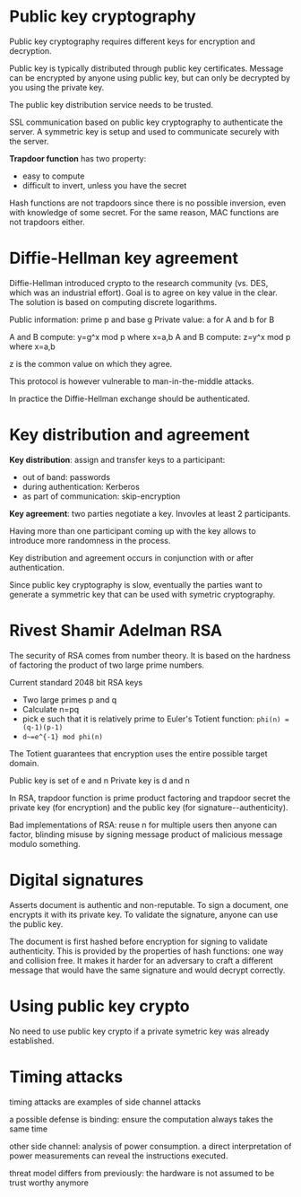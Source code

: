 # Public key cryptography

Public key cryptography requires different keys for encryption and decryption. 

Public key is typically distributed through public key certificates. 
Message can be encrypted by anyone using public key, but can only
be decrypted by you using the private key. 

The public key distribution service needs to be trusted. 

SSL communication based on public key cryptography to authenticate the server.
A symmetric key is setup and used to communicate securely with the server.

**Trapdoor function** has two property: 
* easy to compute
* difficult to invert, unless you have the secret

Hash functions are not trapdoors since there is no possible inversion, even 
with knowledge of some secret. For the same reason, MAC functions are not
trapdoors either.

# Diffie-Hellman key agreement

Diffie-Hellman introduced crypto to the research community (vs. DES, which 
was an industrial effort). Goal is to agree on key value in the clear. 
The solution is based on computing discrete logarithms. 

Public information: prime p and base g
Private value: a for A and b for B

A and B compute: y=g^x mod p where x=a,b
A and B compute: z=y^x mod p where x=a,b

z is the common value on which they agree. 

This protocol is however vulnerable to man-in-the-middle attacks.

In practice the Diffie-Hellman exchange should be authenticated. 

# Key distribution and agreement

**Key distribution**: assign and transfer keys to a participant:
* out of band: passwords
* during authentication: Kerberos
* as part of communication: skip-encryption

**Key agreement**: two parties negotiate a key. Invovles at least 
2 participants. 

Having more than one participant coming up with the key allows to 
introduce more randomness in the process. 

Key distribution and agreement occurs in conjunction with or after
authentication.

Since public key cryptography is slow, eventually the parties
want to generate a symmetric key that can be used with symetric
cryptography. 

# Rivest Shamir Adelman RSA

The security of RSA comes from number theory. It is based on the 
hardness of factoring the product of two large prime numbers. 

Current standard 2048 bit RSA keys

* Two large primes p and q
* Calculate n=pq
* pick e such that it is relatively prime to Euler's Totient function: `phi(n) = (q-1)(p-1)`
* `d~=e^{-1} mod phi(n)`

The Totient guarantees that encryption uses the entire possible 
target domain.

Public key is set of e and n 
Private key is d and n

In RSA, trapdoor function is prime product factoring and trapdoor 
secret the private key (for encryption) and the public key 
(for signature--authenticity). 

Bad implementations of RSA: reuse n for multiple users then anyone
can factor, blinding misuse by signing message product of malicious
message modulo something.

# Digital signatures

Asserts document is authentic and non-reputable. To sign a document,
one encrypts it with its private key. To validate the signature, 
anyone can use the public key. 

The document is first hashed before encryption for signing to validate
authenticity. This is provided by the properties of hash functions:
one way and collision free. It makes it harder for an adversary to 
craft a different message that would have the same signature and would
decrypt correctly.

# Using public key crypto

No need to use public key crypto if a private symetric key was 
already established.

# Timing attacks

timing attacks are examples of side channel attacks

a possible defense is binding: ensure the computation always takes the same time

other side channel: analysis of power consumption.
a direct interpretation of power measurements can reveal
the instructions executed. 

threat model differs from previously: the hardware is not 
assumed to be trust worthy anymore


